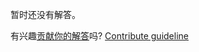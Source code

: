 
暂时还没有解答。

有兴趣[贡献你的解答](https://github.com/BFEdev/BFE.dev-solutions/blob/main/problem/most-frequently-occurring-character_zh.md)吗? [Contribute guideline](https://github.com/BFEdev/BFE.dev-solutions#how-to-contribute)
